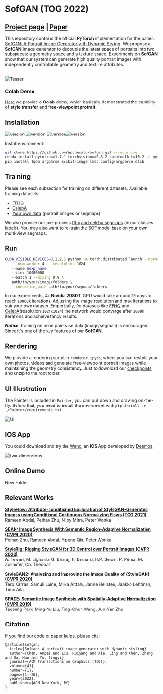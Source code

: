 # SofGAN (TOG 2022)
## [Project page](https://apchenstu.github.io/sofgan/) |  [Paper](https://arxiv.org/abs/2007.03780)
This repository contains the official **PyTorch** implementation for the paper: [SofGAN: A Portrait Image Generator with Dynamic Styling](https://arxiv.org/abs/2007.03780).
We propose a **SofGAN** image generator to decouple the latent space of portraits into two subspaces: a geometry space and a texture space.
Experiments on **SofGAN** show that our system can generate high quality portrait images with independently controllable geometry and texture attributes.<br><br>

![Teaser](https://github.com/apchenstu/apchenstu.github.io/blob/master/sofgan/img/semantic_level.png)

### Colab Demo

[Here](https://colab.research.google.com/drive/1V03JfVsuOamgncWMXoOOSRsQPzd35x5v?usp=sharing) we provide a **Colab** demo, which basically demonstrated the capbility of **style transfer** and **free-viewpoint protrait**. 

## Installation

![version](https://img.shields.io/badge/pytorch-%3E%3D%201.7.1-blue) ![version](https://img.shields.io/badge/Ubuntu-%3E%3D16.04-blue) ![version](https://img.shields.io/badge/torchvision-%3E%3D0.8.2-blue)![version](https://img.shields.io/badge/cudatoolkit-%3D%3D10.2-blue)


Install environment:
```bash
git clone https://github.com/apchenstu/sofgan.git --recursive
conda install pytorch==1.7.1 torchvision==0.8.2 cudatoolkit=10.2 -c pytorch
pip install tqdm argparse scikit-image lmdb config-argparse dlib
```

## Training
Please see each subsection for training on different datasets. Available training datasets:

* [FFHQ](https://github.com/NVlabs/stylegan)
* [CelebA](https://github.com/switchablenorms/CelebAMask-HQ)
* [Your own data](#your-own-data) (portrait images or segmaps)

We also provide our pre-process [ffhq and celeba segmaps](https://drive.google.com/file/d/1_gSENMI5hYj-JTjqtn14PkoLLnEp94oY/view?usp=sharing) (in our classes labels). You may also want to re-train the [SOF model](https://github.com/walnut-REE/sof/) base on your own multi-view segmaps.

## Run

```bash
CUDA_VISIBLE_DEVICES=0,1,2,3 python -m torch.distributed.launch --nproc_per_node=4 --master_port=9999 train.py \
    --num_worker 4  --resolution 1024
   --name $exp_name
   --iter 10000000
   --batch 1 --mixing 0.9 \
   path/to/your/image/folders \
   --condition_path path/to/your/segmap/folders
```

In our experiments, 4x **Nividia 2080Ti** GPU  would take around `20` days to reach `10000k` iterations.  Adjusting the image resolution and max iterations to suit your own dataset. Emperically, for datasets like [FFHQ](https://github.com/NVlabs/stylegan) and [CelebA](https://github.com/switchablenorms/CelebAMask-HQ)(resolution `1024x1024`) the network would converge after `1000k` iterations and achieve fancy results.

***Notice***: training on none pair-wise data (image/segmap) is encouraged. Since it's one of the key features of our **SofGAN**.

## Rendering
We provide a rendering script in `renderer.ipynb`, where you can restyle your own photos, videos and generate free-viewpoint portrait images while maintaining the geometry consistency.
Just to download our [checkpoints](https://drive.google.com/file/d/1LPKU3AJVlhnyXBGzLS0UrOEhIT1gcFpD/view?usp=sharing) and unzip to the root folder.

## UI Illustration
   The Painter is included in `Painter`, you can pull down and drawing on-the-fly.
   Before that, you need to install the enviroment with ```pip install -r ./Painter/requirements.txt```

![UI](https://github.com/apchenstu/GIFs/blob/main/sofgan.gif)

## IOS App
You could download and try the [Wand](https://apps.apple.com/cn/app/wand/id1574341319), an **IOS** App developed by [Deemos](https://www.deemos.com/).

![two-dimensions](https://github.com/apchenstu/GIFs/blob/main/two-dimensions.gif)

## Online Demo
New Folder

## Relevant Works
[**StyleFlow: Attribute-conditioned Exploration of StyleGAN-Generated Images using Conditional Continuous Normalizing Flows (TOG 2021)**](https://arxiv.org/abs/2008.02401)<br>
Rameen Abdal, Peihao Zhu, Niloy Mitra, Peter Wonka

[**SEAN: Image Synthesis With Semantic Region-Adaptive Normalization (CVPR 2020)**](https://arxiv.org/abs/1911.12861)<br>
Peihao Zhu, Rameen Abdal, Yipeng Qin, Peter Wonka

[**StyleRig: Rigging StyleGAN for 3D Control over Portrait Images (CVPR 2020)**](https://gvv.mpi-inf.mpg.de/projects/StyleRig/)<br>
A. Tewari, M. Elgharib, G. Bharaj, F. Bernard, H.P. Seidel, P. Pérez, M. Zollhöfer, Ch. Theobalt

[**StyleGAN2: Analyzing and Improving the Image Quality of {StyleGAN} (CVPR 2020)**](https://arxiv.org/abs/1912.04958)<br>
Tero Karras, Samuli Laine, Miika Aittala, Janne Hellsten, Jaakko Lehtinen, Timo Aila

[**SPADE: Semantic Image Synthesis with Spatially-Adaptive Normalization (CVPR 2019)**](https://arxiv.org/abs/1903.07291)<br>
Taesung Park, Ming-Yu Liu, Ting-Chun Wang, Jun-Yan Zhu

## Citation
If you find our code or paper helps, please cite:
```
@article{sofgan,
  title={Sofgan: A portrait image generator with dynamic styling},
  author={Chen, Anpei and Liu, Ruiyang and Xie, Ling and Chen, Zhang and Su, Hao and Yu, Jingyi},
  journal={ACM Transactions on Graphics (TOG)},
  volume={41},
  number={1},
  pages={1--26},
  year={2022},
  publisher={ACM New York, NY}
}
```
